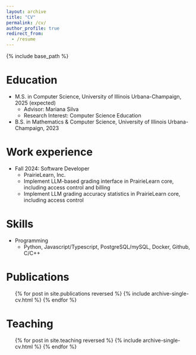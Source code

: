 ```yaml
---
layout: archive
title: "CV"
permalink: /cv/
author_profile: true
redirect_from:
  - /resume
---
```


{% include base_path %}

# Education

- M.S. in Computer Science, University of Illinois Urbana-Champaign, 2025 (expected)
  - Advisor: Mariana Silva
  - Research Interest: Computer Science Education
- B.S. in Mathematics & Computer Science, University of Illinois Urbana-Champaign, 2023

# Work experience

- Fall 2024: Software Developer
  - PrairieLearn, Inc.
  - Implement LLM-based grading interface in PrairieLearn core, including access control and billing
  - Implement LLM grading accuracy statistics in PrairieLearn core, including access control

# Skills

- Programming
  - Python, Javascript/Typescript, PostgreSQL/mySQL, Docker, Github, C/C++

# Publications

  <ul>{% for post in site.publications reversed %}
    {% include archive-single-cv.html %}
  {% endfor %}</ul>
  
<!-- Talks
======
  <ul>{% for post in site.talks reversed %}
    {% include archive-single-talk-cv.html  %}
  {% endfor %}</ul> -->
  
Teaching
======
  <ul>{% for post in site.teaching reversed %}
    {% include archive-single-cv.html %}
  {% endfor %}</ul>
  
<!-- Service and leadership
======
* Currently signed in to 43 different slack teams -->
